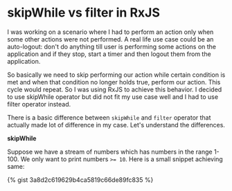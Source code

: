 # skipWhile vs filter in RxJS

I was working on a scenario where I had to perform an action only when some other actions were not performed. A real 
life use case could be an auto-logout: don't do anything till user is performing some actions on the application and if 
they stop, start a timer and then logout them from the application.

So basically we need to skip performing our action while certain condition is met and when that condition no longer 
holds true, perform our action. This cycle would repeat. So I was using RxJS to achieve this behavior. I decided to 
use skipWhile operator but did not fit my use case well and I had to use filter operator instead.

There is a basic difference between `skipWhile` and `filter` operator that actually made lot of difference in my 
case. Let's understand the differences.

**skipWhile**

Suppose we have a stream of numbers which has numbers in the range 1-100. We only want to print 
numbers `>= 10`. Here is a small snippet achieving same:

{% gist 3a8d2c619629b4ca5819c66de89fc835 %}
